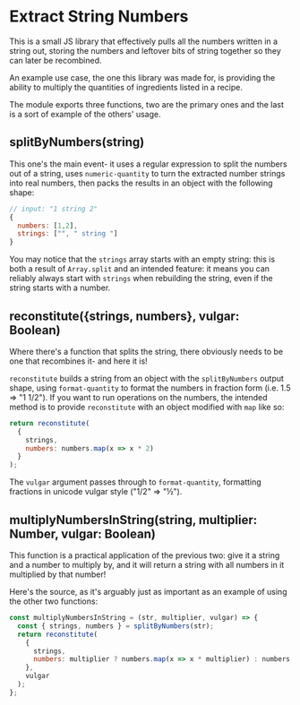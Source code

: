 # Extract String Numbers

This is a small JS library that effectively pulls all the numbers written in a string out, storing the numbers and leftover bits of string together so they can later be recombined.

An example use case, the one this library was made for, is providing the ability to multiply the quantities of ingredients listed in a recipe.

The module exports three functions, two are the primary ones and the last is a sort of example of the others' usage.

## splitByNumbers(string)

This one's the main event- it uses a regular expression to split the numbers out of a string, uses `numeric-quantity` to turn the extracted number strings into real numbers, then packs the results in an object with the following shape:

```javascript
// input: "1 string 2"
{
  numbers: [1,2],
  strings: ["", " string "]
}
```

You may notice that the `strings` array starts with an empty string: this is both a result of `Array.split` and an intended feature: it means you can reliably always start with `strings` when rebuilding the string, even if the string starts with a number.

## reconstitute({strings, numbers}, vulgar: Boolean)

Where there's a function that splits the string, there obviously needs to be one that recombines it- and here it is!

`reconstitute` builds a string from an object with the `splitByNumbers` output shape, using `format-quantity` to format the numbers in fraction form (i.e. 1.5 => "1 1/2"). If you want to run operations on the numbers, the intended method is to provide `reconstitute` with an object modified with `map` like so:

```javascript
return reconstitute(
  {
    strings,
    numbers: numbers.map(x => x * 2)
  }
);
```

The `vulgar` argument passes through to `format-quantity`, formatting fractions in unicode vulgar style ("1/2" => "½").

## multiplyNumbersInString(string, multiplier: Number, vulgar: Boolean)

This function is a practical application of the previous two: give it a string and a number to multiply by, and it will return a string with all numbers in it multiplied by that number!

Here's the source, as it's arguably just as important as an example of using the other two functions:

```javascript
const multiplyNumbersInString = (str, multiplier, vulgar) => {
  const { strings, numbers } = splitByNumbers(str);
  return reconstitute(
    {
      strings,
      numbers: multiplier ? numbers.map(x => x * multiplier) : numbers
    },
    vulgar
  );
};
```
